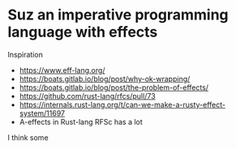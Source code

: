 # Suz an imperative programming language with effects

Inspiration
 * https://www.eff-lang.org/
 * https://boats.gitlab.io/blog/post/why-ok-wrapping/
 * https://boats.gitlab.io/blog/post/the-problem-of-effects/
 * https://github.com/rust-lang/rfcs/pull/73
 * https://internals.rust-lang.org/t/can-we-make-a-rusty-effect-system/11697
 * A-effects in Rust-lang RFSc has a lot

 I think some 